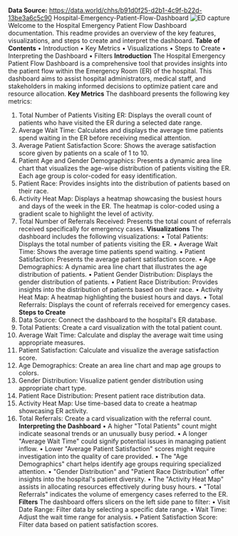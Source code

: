 **Data Source:** https://data.world/chhs/b91d0f25-d2b1-4c9f-b22d-13be3a6c5c90
Hospital-Emergency-Patient-Flow-Dashboard
![ED capture](https://github.com/raviishah/Hospital-Emergency-Patient-Flow-Dashboard/assets/102879445/a953681c-8bf7-4aaa-b8e4-a07301fd72ee)
Welcome to the Hospital Emergency Patient Flow Dashboard documentation. This readme provides an overview of the key features, visualizations, and steps to create and interpret the dashboard.
**Table of Contents**
•	Introduction
•	Key Metrics
•	Visualizations
•	Steps to Create
•	Interpreting the Dashboard
•	Filters
**Introduction**
The Hospital Emergency Patient Flow Dashboard is a comprehensive tool that provides insights into the patient flow within the Emergency Room (ER) of the hospital. This dashboard aims to assist hospital administrators, medical staff, and stakeholders in making informed decisions to optimize patient care and resource allocation.
**Key Metrics**
The dashboard presents the following key metrics:
1.	Total Number of Patients Visiting ER: Displays the overall count of patients who have visited the ER during a selected date range.
2.	Average Wait Time: Calculates and displays the average time patients spend waiting in the ER before receiving medical attention.
3.	Average Patient Satisfaction Score: Shows the average satisfaction score given by patients on a scale of 1 to 10.
4.	Patient Age and Gender Demographics: Presents a dynamic area line chart that visualizes the age-wise distribution of patients visiting the ER. Each age group is color-coded for easy identification.
5.	Patient Race: Provides insights into the distribution of patients based on their race.
6.	Activity Heat Map: Displays a heatmap showcasing the busiest hours and days of the week in the ER. The heatmap is color-coded using a gradient scale to highlight the level of activity.
7.	Total Number of Referrals Received: Presents the total count of referrals received specifically for emergency cases.
**Visualizations**
The dashboard includes the following visualizations:
•	Total Patients: Displays the total number of patients visiting the ER.
•	Average Wait Time: Shows the average time patients spend waiting.
•	Patient Satisfaction: Presents the average patient satisfaction score.
•	Age Demographics: A dynamic area line chart that illustrates the age distribution of patients.
•	Patient Gender Distribution: Displays the gender distribution of patients.
•	Patient Race Distribution: Provides insights into the distribution of patients based on their race.
•	Activity Heat Map: A heatmap highlighting the busiest hours and days.
•	Total Referrals: Displays the count of referrals received for emergency cases.
**Steps to Create**
1.	Data Source: Connect the dashboard to the hospital's ER database.
2.	Total Patients: Create a card visualization with the total patient count.
3.	Average Wait Time: Calculate and display the average wait time using appropriate measures.
4.	Patient Satisfaction: Calculate and visualize the average satisfaction score.
5.	Age Demographics: Create an area line chart and map age groups to colors.
6.	Gender Distribution: Visualize patient gender distribution using appropriate chart type.
7.	Patient Race Distribution: Present patient race distribution data.
8.	Activity Heat Map: Use time-based data to create a heatmap showcasing ER activity.
9.	Total Referrals: Create a card visualization with the referral count.
**Interpreting the Dashboard**
•	A higher "Total Patients" count might indicate seasonal trends or an unusually busy period.
•	A longer "Average Wait Time" could signify potential issues in managing patient inflow.
•	Lower "Average Patient Satisfaction" scores might require investigation into the quality of care provided.
•	The "Age Demographics" chart helps identify age groups requiring specialized attention.
•	"Gender Distribution" and "Patient Race Distribution" offer insights into the hospital's patient diversity.
•	The "Activity Heat Map" assists in allocating resources effectively during busy hours.
•	"Total Referrals" indicates the volume of emergency cases referred to the ER.
**Filters**
The dashboard offers slicers on the left side pane to filter:
•	Visit Date Range: Filter data by selecting a specific date range.
•	Wait Time: Adjust the wait time range for analysis.
•	Patient Satisfaction Score: Filter data based on patient satisfaction scores.

